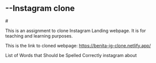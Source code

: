 <h1 style="font-size: 25px;">--Instagram clone</h1>
#

This is an assignment to clone Instagram Landing webpage.
It is for teaching and learning purposes.

This is the link to cloned webpage: https://benita-ig-clone.netlify.app/

List of Words that Should be Spelled Correctly
instagram
about
